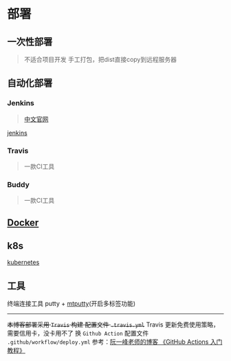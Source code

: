 # 部署

## 一次性部署
> 不适合项目开发
手工打包，把dist直接copy到远程服务器

## 自动化部署

### Jenkins
> [中文官网](https://jenkins.io/zh)

[jenkins](./jenkins/)

### Travis
> 一款CI工具

### Buddy
> 一款CI工具
## [Docker](./docker/)

## k8s

[kubernetes](./k8s/)


## 工具

终端连接工具
putty + [mtputty](https://ttyplus.com/downloads/)(开启多标签功能)

---

~~本博客部署采用 `Travis` 构建 配置文件 `.travis.yml`~~
Travis 更新免费使用策略，需要信用卡，没卡用不了
换 `Github Action` 配置文件 `.github/workflow/deploy.yml`
参考：[阮一峰老师的博客 《GitHub Actions 入门教程》](http://www.ruanyifeng.com/blog/2019/09/getting-started-with-github-actions.html)
